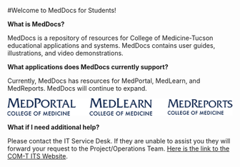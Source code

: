 #Welcome to MedDocs for Students!

**What is MedDocs?**

MedDocs is a repository of resources for College of Medicine-Tucson educational applications and systems. MedDocs contains user guides, illustrations, and video demonstrations. 

**What applications does MedDocs currently support?**

Currently, MedDocs has resources for MedPortal, MedLearn, and MedReports. MedDocs will continue to expand. 

![logos](./images/logos.png)

**What if I need additional help?**

Please contact the IT Service Desk. If they are unable to assist you they will forward your request to the Project/Operations Team. [Here is the link to the COM-T ITS Website](http://medicine.arizona.edu/faculty-staff/offices/information-technology-services).